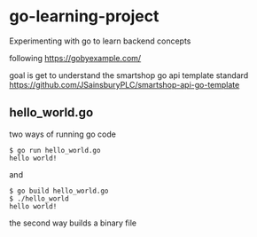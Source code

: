 # go-learning-project
Experimenting with go to learn backend concepts

following https://gobyexample.com/

goal is get to understand the smartshop go api template standard
https://github.com/JSainsburyPLC/smartshop-api-go-template

## hello_world.go

two ways of running go code

```
$ go run hello_world.go
hello world!
```

and 
```
$ go build hello_world.go
$ ./hello_world
hello world!
```
the second way builds a binary file 



